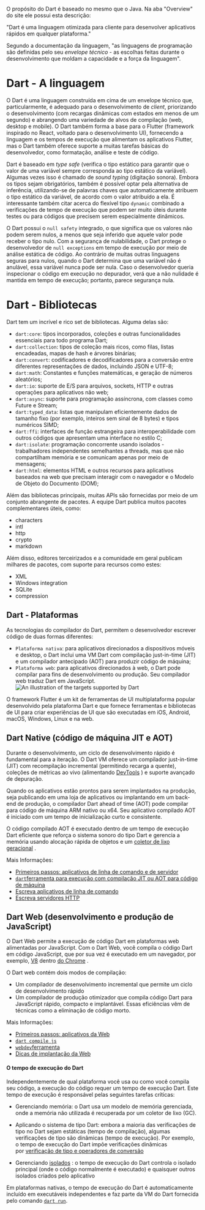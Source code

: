 O propósito do Dart é baseado no mesmo que o Java. Na aba "Overview" do site ele possui esta descrição:

"Dart é uma linguagem otimizada para cliente para desenvolver aplicativos rápidos em qualquer plataforma."

Segundo a documentação da linguagem, "as linguagens de programação são definidas pelo seu *envelope técnico* - as escolhas feitas durante o desenvolvimento que moldam a capacidade e a força da linguagem".

# Dart - A linguagem

O Dart é uma linguagem construída em cima de um envelope técnico que, particularmente, é adequado para o desenvolvimento de *client*, priorizando o desenvolvimento (com recargas dinâmicas com estados em menos de um segundo) e abrangendo uma variedade de alvos de compilação (web, desktop e mobile). O Dart também forma a base para o Flutter (framework inspirado no React, voltado para o desenvolvimento UI), fornecendo a linguagem e os tempos de execução que alimentam os aplicativos Flutter, mas o Dart também oferece suporte a muitas tarefas básicas do desenvolvedor, como formatação, análise e teste de código.

Dart é baseado em *type safe* (verifica o tipo estático para garantir que o valor de uma variável sempre corresponda ao tipo estático da variável). Algumas vezes isso é chamado de *sound typing* (digitação sonora). Embora os tipos sejam obrigatórios, também é possível optar pela alternativa de inferência, utilizando-se de palavras chaves que automaticamente atribuem o tipo estático da variável, de acordo com o valor atribuído a ela. É interessante também citar acerca do flexível tipo `dynamic` combinado a verificações de tempo de execução que podem ser muito úteis durante testes ou para códigos que precisem serem especialmente dinâmicos.

O Dart possui o `null safety` integrado, o que significa que os valores não podem serem nulos, a menos que seja inferido que aquele valor pode receber o tipo nulo. Com a segurança de nulabilidade, o Dart protege o desenvolvedor de `null exceptions` em tempo de execução por meio de análise estática de código. Ao contrário de muitas outras linguagens seguras para nulos, quando o Dart determina que uma variável não é anulável, essa variável nunca pode ser nula. Caso o desenvolvedor queria inspecionar o código em execução no depurador, verá que a não nulidade é mantida em tempo de execução; portanto, parece segurança nula.

# Dart - Bibliotecas

Dart tem um incrível e rico set de bibliotecas. Alguma delas são:

- `dart:core`: tipos incorporados, coleções e outras funcionalidades essenciais para todo programa Dart;
- `dart:collection`: tipos de coleção mais ricos, como filas, listas encadeadas, mapas de hash e árvores binárias;
- `dart:convert`: codificadores e decodificadores para a conversão entre diferentes representações de dados, incluindo JSON e UTF-8;
- `dart:math`: Constantes e funções matemáticas, e geração de números aleatórios;
- `dart:io`: suporte de E/S para arquivos, sockets, HTTP e outras operações para aplicativos não web;
- `dart:async`: suporte para programação assíncrona, com classes como Future e Stream;
- `dart:typed_data`: listas que manipulam eficientemente dados de tamanho fixo (por exemplo, inteiros sem sinal de 8 bytes) e tipos numéricos SIMD;
- `dart:ffi`: interfaces de função estrangeira para interoperabilidade com outros códigos que apresentam uma interface no estilo C;
- `dart:isolate`: programação concorrente usando isolados - trabalhadores independentes semelhantes a threads, mas que não compartilham memória e se comunicam apenas por meio de mensagens;
- `dart:html`: elementos HTML e outros recursos para aplicativos baseados na web que precisam interagir com o navegador e o Modelo de Objeto do Documento (DOM);

Além das bibliotecas principais, muitas APIs são fornecidas por meio de um conjunto abrangente de pacotes. A equipe Dart publica muitos pacotes complementares úteis, como:

- characters
- intl
- http
- crypto
- markdown

Além disso, editores terceirizados e a comunidade em geral publicam milhares de pacotes, com suporte para recursos como estes:

- XML
- Windows integration
- SQLite
- compression

## Dart - Plataformas

As tecnologias do compilador do Dart, permitem o desenvolvedor escrever código de duas formas diferentes:

- `Plataforma nativa`: para aplicativos direcionados a dispositivos móveis e desktop, o Dart inclui uma VM Dart com compilação just-in-time (JIT) e um compilador antecipado (AOT) para produzir código de máquina;
- `Plataforma web`: para aplicativos direcionados à web, o Dart pode compilar para fins de desenvolvimento ou produção. Seu compilador web traduz Dart em JavaScript.
![An illustration of the targets supported by Dart](https://dart.dev/assets/img/Dart-platforms.svg)

O framework Flutter é um kit de ferramentas de UI multiplataforma popular desenvolvido pela plataforma Dart e que fornece ferramentas e bibliotecas de UI para criar experiências de UI que são executadas em iOS, Android, macOS, Windows, Linux e na web.

## Dart Native (código de máquina JIT e AOT)

Durante o desenvolvimento, um ciclo de desenvolvimento rápido é fundamental para a iteração. O Dart VM oferece um compilador just-in-time (JIT) com recompilação incremental (permitindo recarga a quente), coleções de métricas ao vivo (alimentando [DevTools](https://dart.dev/tools/dart-devtools) ) e suporte avançado de depuração.

Quando os aplicativos estão prontos para serem implantados na produção, seja publicando em uma loja de aplicativos ou implantando em um back-end de produção, o compilador Dart ahead of time (AOT) pode compilar para código de máquina ARM nativo ou x64. Seu aplicativo compilado AOT é iniciado com um tempo de inicialização curto e consistente.

O código compilado AOT é executado dentro de um tempo de execução Dart eficiente que reforça o sistema sonoro do tipo Dart e gerencia a memória usando alocação rápida de objetos e um [coletor de lixo geracional](https://medium.com/flutter-io/flutter-dont-fear-the-garbage-collector-d69b3ff1ca30) .

Mais Informações:

- [Primeiros passos: aplicativos de linha de comando e de servidor](https://dart.dev/tutorials/server/get-started)
- [`dart`ferramenta para execução com compilação JIT ou AOT para código de máquina](https://dart.dev/tools/dart-tool)
- [Escreva aplicativos de linha de comando](https://dart.dev/tutorials/server/cmdline)
- [Escreva servidores HTTP](https://dart.dev/tutorials/server/httpserver)

## Dart Web (desenvolvimento e produção de JavaScript)

O Dart Web permite a execução de código Dart em plataformas web alimentadas por JavaScript. Com o Dart Web, você compila o código Dart em código JavaScript, que por sua vez é executado em um navegador, por exemplo, [V8](https://v8.dev/) dentro [do Chrome](https://www.google.com/chrome/) .

O Dart web contém dois modos de compilação:

- Um compilador de desenvolvimento incremental que permite um ciclo de desenvolvimento rápido
- Um compilador de produção otimizador que compila código Dart para JavaScript rápido, compacto e implantável. Essas eficiências vêm de técnicas como a eliminação de código morto.

Mais Informações:

- [Primeiros passos: aplicativos da Web](https://dart.dev/tutorials/web/get-started)
- [`dart compile js`](https://dart.dev/tools/dart-compile#js)
- [`webdev`ferramenta](https://dart.dev/tools/webdev)
- [Dicas de implantação da Web](https://dart.dev/web/deployment)

#### O tempo de execução do Dart

Independentemente de qual plataforma você usa ou como você compila seu código, a execução do código requer um tempo de execução Dart. Este tempo de execução é responsável pelas seguintes tarefas críticas:

- Gerenciando memória: o Dart usa um modelo de memória gerenciada, onde a memória não utilizada é recuperada por um coletor de lixo (GC).

- Aplicando o sistema de tipo Dart: embora a maioria das verificações de tipo no Dart sejam estáticas (tempo de compilação), algumas verificações de tipo são dinâmicas (tempo de execução). Por exemplo, o tempo de execução do Dart impõe verificações dinâmicas por [verificação de tipo e operadores de conversão](https://dart.dev/language/operators#type-test-operators)
- Gerenciando [isolados](https://dart.dev/language/concurrency) : o tempo de execução do Dart controla o isolado principal (onde o código normalmente é executado) e quaisquer outros isolados criados pelo aplicativo

Em plataformas nativas, o tempo de execução do Dart é automaticamente incluído em executáveis ​​independentes e faz parte da VM do Dart fornecida pelo comando [`dart run`](https://dart.dev/tools/dart-run).